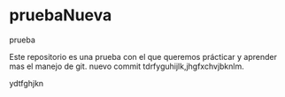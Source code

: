 # pruebaNueva
prueba

Este repositorio es una prueba con el que queremos prácticar y aprender mas el manejo de git.
nuevo commit
tdrfyguhijlk,jhgfxchvjbknlm.

ydtfghjkn